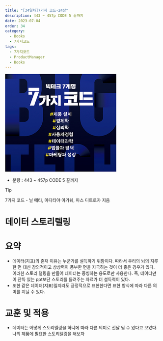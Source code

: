 ```yaml
---
title: "[34일차]7가지 코드-24장"
description: 443 ~ 457p CODE 5 끝까지
date: 2023-07-04
order: 34
category:
  - Books
  - 7가지코드
tags:
  - 7가지코드
  - ProductManager
  - Books
---
```

![표지](./Untitled.png)
- 분량 : 443 ~ 457p CODE 5 끝까지

>[!tip]
>7가지 코드 - 닐 메타, 아디티야 아가쉐, 파스 디트로자 지음


# 데이터 스토리텔링

# 요약

- 데이터(지표)의 존재 이유는 누군가를 설득하기 위함이다. 따라서 우리의 뇌의 지루한 면 대신 창의적이고 상상력이 풍부한 면을 자극하는 것이 더 좋은 경우가 있다. 이러한 스토리 탤링을 만들어 데이터는 증빙하는 용도로만 사용한다. 
즉, 데이터만이 잔뜩 있는 ppt보단 스토리를 들려주는 자료가 더 설득력이 있다.
- 또한 같은 데이터(지표)일지라도 긍정적으로 표현한다면 표현 방식에 따라 다른 의미를 지닐 수 있다.

# 교훈 및 적용

- 데이터는 어떻게 스토리텔링을 하냐에 따라 다른 의미로 전달 될 수 있다고 보았다. 
나의 제품에 필요한 스토리텔링을 해보자